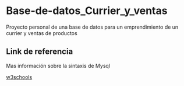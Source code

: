 # Base-de-datos_Currier_y_ventas
Proyecto personal de una base de datos para un emprendimiento de un currier y ventas de productos
## Link de referencia
Mas información sobre la sintaxis de Mysql


[w3schools](https://www.w3schools.com/mySQl/default.asp)
